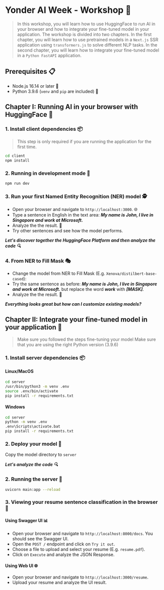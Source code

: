 # Yonder AI Week - Workshop 🤖

> In this workshop, you will learn how to use HuggingFace to run AI in your browser and how to integrate your fine-tuned model in your application. The workshop is divided into two chapters. In the first chapter, you will learn how to use pretrained models in a `Next.js` SSR application using `transformers.js` to solve different NLP tasks. In the second chapter, you will learn how to integrate your fine-tuned model in a `Python FastAPI` application.

## Prerequisites 📋

- Node.js 16.14 or later 📡
- Python 3.9.6 (`venv` and `pip` are included) 🐍

## Chapter I: Running AI in your browser with HuggingFace 🚀

### 1. Install client dependencies 📦

> This step is only required if you are running the application for the first time.

```bash
cd client
npm install
```

### 2. Running in development mode 🏃

```bash
npm run dev
```

### 3. Run your first Named Entity Recognition (NER) model 🕵️

- Open your browser and navigate to `http://localhost:3000`. 🌐
- Type a sentence in English in the text area: **_My name is John, I live in Singapore and work at Microsoft._**
- Analyze the the result. 👀
- Try other sentences and see how the model performs.

**_Let's discover together the HuggingFace Platform and then analyze the code 🔍_**

### 4. From NER to Fill Mask 🎭

- Change the model from NER to Fill Mask (E.g. `Xenova/distilbert-base-cased`):
- Try the same sentence as before: **_My name is John, I live in Singapore and work at Microsoft._** but replace the word **_work_** with **_[MASK]_**.
- Analyze the the result. 🧐

**_Everything looks great but how can I customize existing models?_**

## Chapter II: Integrate your fine-tuned model in your application 📲

> Make sure you followed the steps fine-tuning your model
> Make sure that you are using the right Python version (3.9.6)

### 1. Install server dependencies 📦

#### Linux/MacOS

```bash
cd server
/usr/bin/python3 -m venv .env
source .env/bin/activate
pip install -r requirements.txt
```

#### Windows

```bash
cd server
python -m venv .env
.env\Scripts\activate.bat
pip install -r requirements.txt
```

### 2. Deploy your model 🚢

Copy the model directory to `server`

**_Let's analyze the code 🔍_**

### 2. Running the server 🏃

```bash
uvicorn main:app --reload
```

### 3. Viewing your resume sentence classification in the browser 👀

#### Using Swagger UI 📊

- Open your browser and navigate to `http://localhost:8000/docs`. You should see the Swagger UI.
- Open the `POST /` endpoint and click on `Try it out`.
- Choose a file to upload and select your resume (E.g. `resume.pdf`).
- Click on `Execute` and analyze the JSON Response.

#### Using Web UI 🌐

- Open your browser and navigate to `http://localhost:3000/resume`.
- Upload your resume and analyze the UI result.
